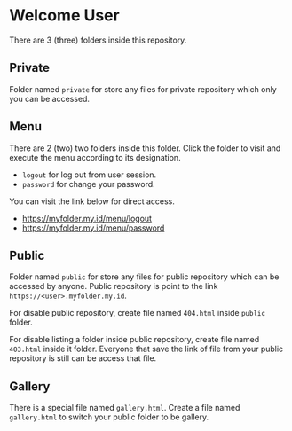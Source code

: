 Welcome User
============

There are 3 (three) folders inside this repository.

## Private

Folder named `private` for store any files for private repository which only you
can be accessed.

## Menu

There are 2 (two) two folders inside this folder. Click the folder to visit and
execute the menu according to its designation.

 - `logout` for log out from user session.
 - `password` for change your password.

You can visit the link below for direct access.
 - https://myfolder.my.id/menu/logout
 - https://myfolder.my.id/menu/password

## Public

Folder named `public` for store any files for public repository which can be
accessed by anyone. Public repository is point to the link
`https://<user>.myfolder.my.id`.

For disable public repository, create file named `404.html` inside `public`
folder.

For disable listing a folder inside public repository, create file named
`403.html` inside it folder. Everyone that save the link of file from your
public repository is still can be access that file.

## Gallery

There is a special file named `gallery.html`.
Create a file named `gallery.html` to switch your public folder to be gallery.
